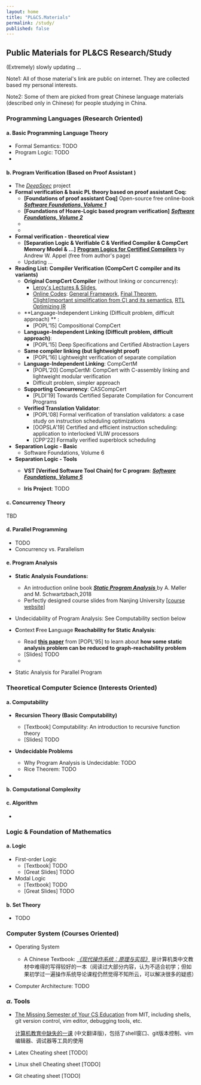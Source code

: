 ```yaml
---
layout: home
title: "PL&CS.Materials"
permalink: /study/
published: false
---
```




## **Public Materials for PL&CS Research/Study** 

(Extremely) slowly updating ...

Note1: All of those material's link are public on internet. They are collected based my personal interests. 

Note2: Some of them are picked from great Chinese language materials (described only in Chinese) for people studying in China.

### **Programming Languages (Research Oriented)**

#### **a. Basic Programming Language Theory**

- Formal Semantics: TODO
- Program Logic: TODO
- 



#### **b. Program Verification (Based on Proof Assistant )**

- The [*DeepSpec*](https://deepspec.org/main) project
- **Formal verification & basic PL theory based on proof assistant Coq:**
  - **[Foundations of proof assistant Coq]** Open-source free online-book *[**Software Foundations, Volume 1**](https://softwarefoundations.cis.upenn.edu/lf-current/index.html)*
  - **[Foundations of Hoare-Logic based program verification]**  ***[Software Foundations, Volume 2](https://softwarefoundations.cis.upenn.edu/plf-current/index.html)***
  - 
  - 
- **Formal verification - theoretical view**
  - **[Separation Logic & Verifiable C & Verified Compiler & CompCert Memory Model & ...]**  [**Program Logics for Certified Compilers**](https://vst.cs.princeton.edu/veric/) by Andrew W. Appel (free from author's page) 
  - Updating ...
- **Reading List: Compiler Verification (CompCert C compiler and its variants)**
  - **Original CompCert Compiler** (without linking or concurrency): 
    - [Leroy's Lectures & Slides](https://xavierleroy.org/courses/EUTypes-2019/),
    -  [Online Codes](https://compcert.org/doc/): [General Framework](https://compcert.org/doc/html/compcert.common.Smallstep.html), [Final Theorem](https://compcert.org/doc/html/compcert.driver.Compiler.html), [Clight(important simplification from C) and its semantics](https://compcert.org/doc/html/compcert.cfrontend.Clight.html), [RTL Optimizing IR](https://compcert.org/doc/html/compcert.backend.RTL.html)
  - **Language-Independent Linking (Difficult problem, difficult approach) **  : 
    - [POPL’15] Compositional CompCert
  - **Language-Independent Linking (Difficult problem, difficult approach)**: 
    - [POPL’15] Deep Specifications and Certified Abstraction Layers
  - **Same compiler linking (but lightweight proof)** 
    - [POPL’16] Lightweight verification of separate compilation
  - **Language-Independent Linking**: CompCertM
    - [POPL’20] CompCertM: CompCert with C-assembly linking and lightweight modular verification
    - Difficult problem, simpler approach
  - **Supporting Concurrency**: CASCompCert
    - [PLDI'19] Towards Certified Separate Compilation for Concurrent Programs
  - **Verified Translation Validator**:
    - [POPL'08] Formal verification of translation validators: a case study on instruction scheduling optimizations
    - [OOPSLA'19] Certified and efficient instruction scheduling: application to interlocked VLIW processors
    - [CPP'22] Formally verified superblock scheduling
- **Separation Logic - Basic**
  - Software Foundations, Volume 6
- **Separation Logic - Tools**
  - **VST [Verified Software Tool Chain] for C program**: ***[Software Foundations, Volume 5](https://softwarefoundations.cis.upenn.edu/vc-current/index.html)***

  - **Iris Project**: TODO




#### **c. Concurrency Theory**

TBD



#### **d. Parallel Programming**

- TODO
- Concurrency vs. Parallelism



#### **e. Program Analysis**

- **Static Analysis Foundations:**
  - An introduction online book [***Static Program Analysis*** ](https://cs.au.dk/~amoeller/spa/) by A. Møller and M. Schwartzbach,2018
  - Perfectly designed course slides from Nanjing University  [[course website](https://pascal-group.bitbucket.io/teaching.html)]

- Undecidability of Program Analysis: See Computability section below 
- **C**ontext **F**ree **L**anguage **Reachability for Static Analysis**: 
  - Read [**this paper**](https://dl.acm.org/doi/10.1145/199448.199462) from [POPL'95] to learn about **how some static analysis problem can be reduced to graph-reachability problem**
  - [Slides] TODO
  - 

- Static Analysis for Parallel Program



### **Theoretical Computer Science (Interests Oriented)**

#### **a. Computability**

- **Recursion Theory (Basic Computability)**
  - [Textbook] Computability: An introduction to recursive function theory
  - [Slides] TODO
- **Undecidable Problems**
  - Why Program Analysis is Undecidable: TODO
  - Rice Theorem: TODO

- 

#### **b. Computational Complexity**



#### **c. Algorithm**

- 



### **Logic & Foundation of Mathematics**

#### **a. Logic**

- First-order Logic
  - [Textbook] TODO
  - [Great Slides] TODO
- Modal Logic
  - [Textbook] TODO
  - [Great Slides] TODO

#### **b. Set Theory**

- TODO





### **Computer System (Courses Oriented)**

- Operating System
  - A Chinese Textbook: [*《现代操作系统：原理与实现》*](https://ipads.se.sjtu.edu.cn/mospi/) 是计算机类中文教材中难得的写得较好的一本（阅读过大部分内容，认为不适合初学；但如果初学过一遍操作系统导论课程仍然觉得不知所云，可以解决很多的疑惑）


- Computer Architecture: TODO



### **$\alpha$. Tools**

- [The Missing Semester of Your CS Education](https://missing.csail.mit.edu/) from MIT, including shells, git version control, vim editor, debugging tools, etc.

  [计算机教育中缺失的一课](https://missing-semester-cn.github.io/) (中文翻译版)，包括了shell窗口、git版本控制、vim编辑器、调试器等工具的使用

- Latex Cheating sheet [TODO]

- Linux shell Cheating sheet [TODO] 

- Git cheating sheet [TODO]



